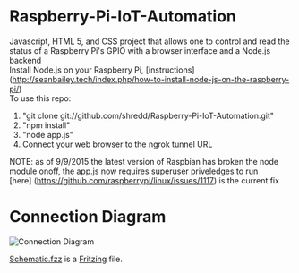 # Raspberry-Pi-IoT-Automation
Javascript, HTML 5, and CSS project that allows one to control and read the status of a Raspberry Pi's GPIO with a browser interface and a Node.js backend  
Install Node.js on your Raspberry Pi, [instructions] (http://seanbailey.tech/index.php/how-to-install-node-js-on-the-raspberry-pi/)  
To use this repo:
 1. "git clone git://github.com/shredd/Raspberry-Pi-IoT-Automation.git"
 2. "npm install"
 3. "node app.js"  
 4. Connect your web browser to the ngrok tunnel URL

NOTE: as of 9/9/2015 the latest version of Raspbian has broken the node module onoff, the app.js now requires superuser priveledges to run  
[here] (https://github.com/raspberrypi/linux/issues/1117) is the current fix

# Connection Diagram
![Connection Diagram](https://raw.githubusercontent.com/shredd/Raspberry-Pi-IoT-Automation/master/Connection_Diagram.png)

[Schematic.fzz](https://github.com/shredd/Raspberry-Pi-IoT-Automation/blob/master/Schematic.fzz) is a [Fritzing](http://fritzing.org/home/) file.
